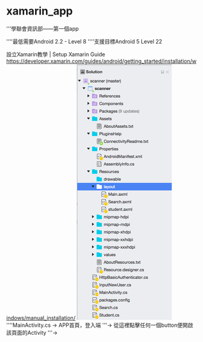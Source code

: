 # xamarin_app

'''學聯會資訊部——第一個app

''''最低需要Android 2.2 - Level 8 
''''支援目標Android 5 Level 22

設立Xamarin教學 | Setup Xamarin Guide
https://developer.xamarin.com/guides/android/getting_started/installation/windows/manual_installation/
![Alt text](/directory.png?raw=true "Optional Title")
''''MainActivity.cs -> APP首頁，登入端
  '''-> 從這裡點擊任何一個button便開啟該頁面的Activity
  '''-> 
  
